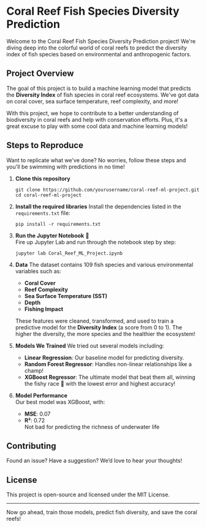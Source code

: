
#  Coral Reef Fish Species Diversity Prediction 

Welcome to the Coral Reef Fish Species Diversity Prediction project! 
We're diving deep into the colorful world of coral reefs to predict the diversity index of fish species based on environmental and anthropogenic factors.

## Project Overview 
The goal of this project is to build a machine learning model that predicts the **Diversity Index** of fish species in coral reef ecosystems. We've got data on coral cover, sea surface temperature, reef complexity, and more!

With this project, we hope to contribute to a better understanding of biodiversity in coral reefs and help with conservation efforts. Plus, it's a great excuse to play with some cool data and machine learning models!

## Steps to Reproduce
Want to replicate what we've done? No worries, follow these steps and you'll be swimming with predictions in no time! 

1. **Clone this repository**
   ```
   git clone https://github.com/yourusername/coral-reef-ml-project.git
   cd coral-reef-ml-project
   ```

2. **Install the required libraries**
   Install the dependencies listed in the `requirements.txt` file:
   ```
   pip install -r requirements.txt
   ```

3. **Run the Jupyter Notebook** 🚀  
   Fire up Jupyter Lab and run through the notebook step by step:
   ```
   jupyter lab Coral_Reef_ML_Project.ipynb
   ```

4. **Data** 
   The dataset contains 109 fish species and various environmental variables such as:
   - **Coral Cover** 
   - **Reef Complexity** 
   - **Sea Surface Temperature (SST)** 
   - **Depth** 
   - **Fishing Impact**
   
   These features were cleaned, transformed, and used to train a predictive model for the **Diversity Index** (a score from 0 to 1). The higher the diversity, the more species and the healthier the ecosystem!

5. **Models We Trained** 
   We tried out several models including:
   - **Linear Regression**: Our baseline model for predicting diversity.
   - **Random Forest Regressor**: Handles non-linear relationships like a champ!
   - **XGBoost Regressor**: The ultimate model that beat them all, winning the fishy race 🐠 with the lowest error and highest accuracy!

6. **Model Performance**   
   Our best model was XGBoost, with:
   - **MSE**: 0.07
   - **R²**: 0.72  
   Not bad for predicting the richness of underwater life

## Contributing 
Found an issue? Have a suggestion? We’d love to hear your thoughts!

## License
This project is open-source and licensed under the MIT License.

---

Now go ahead, train those models, predict fish diversity, and save the coral reefs! 
